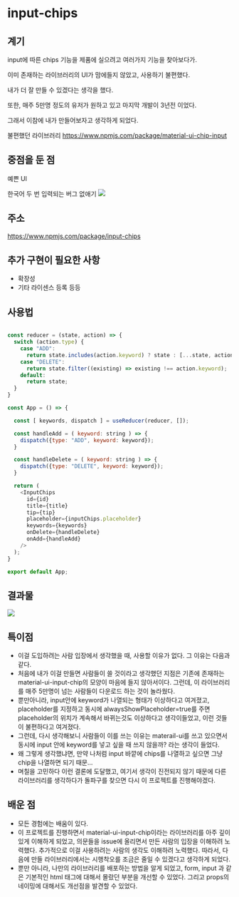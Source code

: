 # input-chips

## 계기
input에 따른 chips 기능을 제품에 실으려고 여러가지 기능을 찾아보다가. 

이미 존재하는 라이브러리의 UI가 맘에들지 않았고, 사용하기 불편했다.

내가 더 잘 만들 수 있겠다는 생각을 했다. 

또한, 매주 5만명 정도의 유저가 원하고 있고 마지막 개발이 3년전 이었다. 

그래서 이참에 내가 만들어보자고 생각하게 되었다. 

불편했던 라이브러리
https://www.npmjs.com/package/material-ui-chip-input
## 중점을 둔 점
예쁜 UI 

한국어 두 번 입력되는 버그 없애기 
![](https://velog.velcdn.com/images/dusdjeks/post/77db6d3b-6be7-4c3c-9ec3-8a0c5b093add/image.gif)

## 주소

https://www.npmjs.com/package/input-chips

## 추가 구현이 필요한 사항

- 확장성
- 기타 라이센스 등록 등등 

## 사용법

```js

const reducer = (state, action) => {
  switch (action.type) {
    case "ADD":
      return state.includes(action.keyword) ? state : [...state, action.keyword];
    case "DELETE":
      return state.filter((existing) => existing !== action.keyword);
    default: 
      return state;
  }
}

const App = () => {

  const [ keywords, dispatch ] = useReducer(reducer, []);

  const handleAdd = ( keyword: string ) => {
    dispatch({type: "ADD", keyword: keyword});
  }

  const handleDelete = ( keyword: string ) => {
    dispatch({type: "DELETE", keyword: keyword});
  }

  return (
    <InputChips 
      id={id}
      title={title} 
      tip={tip}
      placeholder={inputChips.placeholder}
      keywords={keywords}
      onDelete={handleDelete}
      onAdd={handleAdd}
    />
  );
}

export default App;

```

## 결과물

![](https://velog.velcdn.com/images/dusdjeks/post/979bc831-f884-4ec6-8f0c-a85589fc54a2/image.gif)

## 특이점

- 이걸 도입하려는 사람 입장에서 생각했을 때, 사용할 이유가 없다. 그 이유는 다음과 같다. 
- 처음에 내가 이걸 만들면 사람들이 쓸 것이라고 생각했던 지점은 기존에 존재하는 material-ui-input-chip의 모양이 마음에 들지 않아서이다. 그런데, 이 라이브러리를 매주 5만명이 넘는 사람들이 다운로드 하는 것이 놀라웠다. 
- 뿐만아니라, input안에 keyword가 나열되는 형태가 이상하다고 여겨졌고, placeholder를 지정하고 동시에 alwaysShowPlaceholder=true를 주면 placeholder의 위치가 계속해서 바뀌는것도 이상하다고 생각이들었고, 이런 것들이 불편하다고 여겨졌다. 
- 그런데, 다시 생각해보니 사람들이 이를 쓰는 이유는 materail-ui를 쓰고 있으면서 동시에 input 안에 keyword를 넣고 싶을 때 쓰지 않을까? 라는 생각이 들었다.
- 왜 그렇게 생각했냐면, 만약 나처럼 input 바깥에 chips를 나열하고 싶으면 그냥 chip을 나열하면 되기 때문... 
- 며칠을 고민하다 이런 결론에 도달했고, 여기서 생각이 진전되지 않기 때문에 다른 라이브러리를 생각하다가 돌파구를 찾으면 다시 이 프로젝트를 진행해야겠다.

## 배운 점
- 모든 경험에는 배움이 있다. 
- 이 프로젝트를 진행하면서 material-ui-input-chip이라는 라이브러리를 아주 깊이있게 이해하게 되었고, 의문들을 issue에 올리면서 만든 사람의 입장을 이해하려 노력했다. 추가적으로 이걸 사용하려는 사람의 생각도 이해하려 노력했다. 따라서, 다음에 만들 라이브러리에서는 시행착오를 조금은 줄일 수 있겠다고 생각하게 되었다. 
- 뿐만 아니라, 나만의 라이브러리를 배포하는 방법을 알게 되었고, form, input 과 같은 기본적인 html 태그에 대해서 몰랐던 부분을 개선할 수 있었다. 그리고 props의 네이밍에 대해서도 개선점을 발견할 수 있었다. 